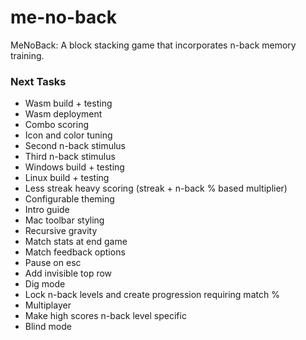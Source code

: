 # me-no-back
MeNoBack: A block stacking game that incorporates n-back memory training.


### Next Tasks
- Wasm build + testing
- Wasm deployment
- Combo scoring
- Icon and color tuning
- Second n-back stimulus
- Third n-back stimulus
- Windows build + testing
- Linux build + testing
- Less streak heavy scoring (streak + n-back % based multiplier)
- Configurable theming
- Intro guide
- Mac toolbar styling
- Recursive gravity
- Match stats at end game
- Match feedback options
- Pause on esc
- Add invisible top row
- Dig mode
- Lock n-back levels and create progression requiring match %
- Multiplayer
- Make high scores n-back level specific
- Blind mode